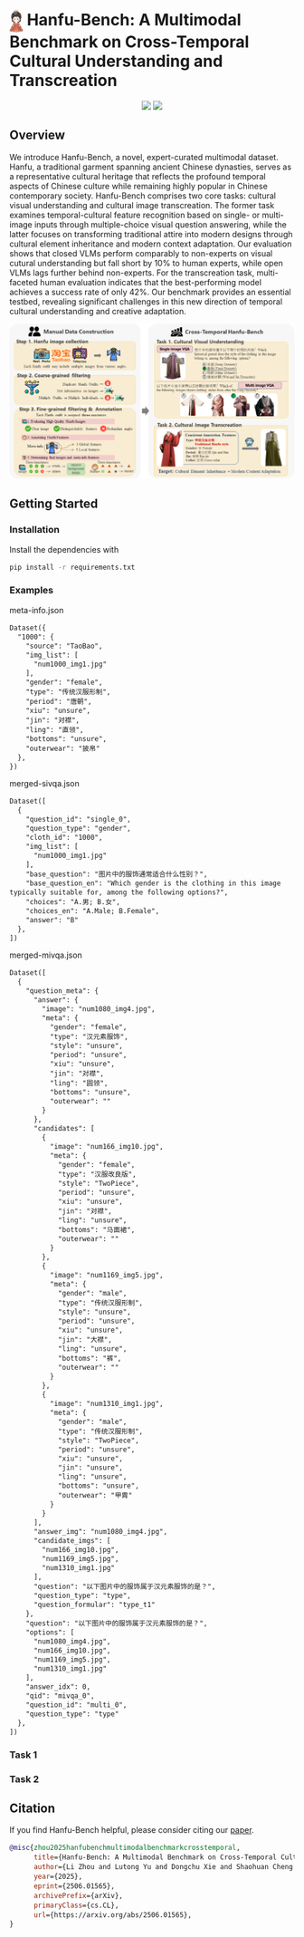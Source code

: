 # <img src="results/logo.png" alt="icon" width="24" height="40" style="vertical-align: middle;"> Hanfu-Bench: A Multimodal Benchmark on Cross-Temporal Cultural Understanding and Transcreation

<div align="center">
<a href="https://arxiv.org/pdf/2506.01565v1" target="_blank"><img src=https://img.shields.io/badge/arXiv-b5212f.svg?logo=arxiv></a>
<a href="https://huggingface.co/datasets/lizhou21/Hanfu-Bench" target="_blank"><img src=https://img.shields.io/badge/%F0%9F%A4%97%20HuggingFace%20Datasets-27b3b4.svg></a>
</div>

## Overview
We introduce Hanfu-Bench, a novel, expert-curated multimodal dataset. Hanfu, a traditional garment spanning ancient Chinese dynasties, serves as a representative cultural heritage that reflects the profound temporal aspects of Chinese culture while remaining highly popular in Chinese contemporary society. Hanfu-Bench comprises two core tasks: cultural visual understanding and cultural image transcreation. The former task examines temporal-cultural feature recognition based on single- or multi-image inputs through multiple-choice visual question answering, while the latter focuses on transforming traditional attire into modern designs through cultural element inheritance and modern context adaptation. Our evaluation shows that closed VLMs perform comparably to non-experts on visual cutural understanding but fall short by 10% to human experts, while open VLMs lags further behind non-experts. For the transcreation task, multi-faceted human evaluation indicates that the best-performing model achieves a success rate of only 42%. Our benchmark provides an essential testbed, revealing significant challenges in this new direction of temporal cultural understanding and creative adaptation.
<p align="center">
  <img src="results/framework.png"/>
</p>

## Getting Started
### Installation
Install the dependencies with 
```sh
pip install -r requirements.txt
```

### Examples
meta-info.json
```
Dataset({
  "1000": {
    "source": "TaoBao",
    "img_list": [
      "num1000_img1.jpg"
    ],
    "gender": "female",
    "type": "传统汉服形制",
    "period": "唐朝",
    "xiu": "unsure",
    "jin": "对襟",
    "ling": "直领",
    "bottoms": "unsure",
    "outerwear": "披帛"
  },
})
```

merged-sivqa.json
```
Dataset([
  {
    "question_id": "single_0",
    "question_type": "gender",
    "cloth_id": "1000",
    "img_list": [
      "num1000_img1.jpg"
    ],
    "base_question": "图片中的服饰通常适合什么性别？",
    "base_question_en": "Which gender is the clothing in this image typically suitable for, among the following options?",
    "choices": "A.男; B.女",
    "choices_en": "A.Male; B.Female",
    "answer": "B"
  },
])
```

merged-mivqa.json
```
Dataset([
  {
    "question_meta": {
      "answer": {
        "image": "num1080_img4.jpg",
        "meta": {
          "gender": "female",
          "type": "汉元素服饰",
          "style": "unsure",
          "period": "unsure",
          "xiu": "unsure",
          "jin": "对襟",
          "ling": "圆领",
          "bottoms": "unsure",
          "outerwear": ""
        }
      },
      "candidates": [
        {
          "image": "num166_img10.jpg",
          "meta": {
            "gender": "female",
            "type": "汉服改良版",
            "style": "TwoPiece",
            "period": "unsure",
            "xiu": "unsure",
            "jin": "对襟",
            "ling": "unsure",
            "bottoms": "马面裙",
            "outerwear": ""
          }
        },
        {
          "image": "num1169_img5.jpg",
          "meta": {
            "gender": "male",
            "type": "传统汉服形制",
            "style": "unsure",
            "period": "unsure",
            "xiu": "unsure",
            "jin": "大襟",
            "ling": "unsure",
            "bottoms": "裤",
            "outerwear": ""
          }
        },
        {
          "image": "num1310_img1.jpg",
          "meta": {
            "gender": "male",
            "type": "传统汉服形制",
            "style": "TwoPiece",
            "period": "unsure",
            "xiu": "unsure",
            "jin": "unsure",
            "ling": "unsure",
            "bottoms": "unsure",
            "outerwear": "甲胄"
          }
        }
      ],
      "answer_img": "num1080_img4.jpg",
      "candidate_imgs": [
        "num166_img10.jpg",
        "num1169_img5.jpg",
        "num1310_img1.jpg"
      ],
      "question": "以下图片中的服饰属于汉元素服饰的是？",
      "question_type": "type",
      "question_formular": "type_t1"
    },
    "question": "以下图片中的服饰属于汉元素服饰的是？",
    "options": [
      "num1080_img4.jpg",
      "num166_img10.jpg",
      "num1169_img5.jpg",
      "num1310_img1.jpg"
    ],
    "answer_idx": 0,
    "qid": "mivqa_0",
    "question_id": "multi_0",
    "question_type": "type"
  },
])
```


### Task 1


### Task 2




## Citation
If you find Hanfu-Bench helpful, please consider citing our [paper](https://arxiv.org/pdf/2506.01565v1).
```bibtex
@misc{zhou2025hanfubenchmultimodalbenchmarkcrosstemporal,
      title={Hanfu-Bench: A Multimodal Benchmark on Cross-Temporal Cultural Understanding and Transcreation}, 
      author={Li Zhou and Lutong Yu and Dongchu Xie and Shaohuan Cheng and Wenyan Li and Haizhou Li},
      year={2025},
      eprint={2506.01565},
      archivePrefix={arXiv},
      primaryClass={cs.CL},
      url={https://arxiv.org/abs/2506.01565}, 
}
```
